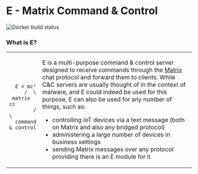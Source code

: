 # E - Matrix Command & Control
<img src="https://github.com/TR-SLimey/E/workflows/DockerBuild/badge.svg" alt="Docker build status" />

### What is E?
<table border="0px">
  <tr>
    <td>
      <pre>
        <code>
  E = mc²
     /  \
 matrix  cc
        /  \
  command & control
        </code>
      </pre>
    </td>
    <td valign="top">
      <p>
        E is a multi-purpose command & control server designed to receive commands through the <a href="https://matrix.org">Matrix</a> chat protocol and forward them to clients. While C&C servers are usually thought of in the context of malware, and E could indeed be used for this purpose, E can also be used for any number of things, such as:
      </p>
      <ul>
        <li>controlling IoT devices via a text message (both on Matrix and also any bridged protocol)</li>
        <li>administering a large number of devices in business settings</li>
        <li>sending Matrix messages over any protocol providing there is an E module for it</li>
      </ul>
    </td>
  </tr>
</table>
